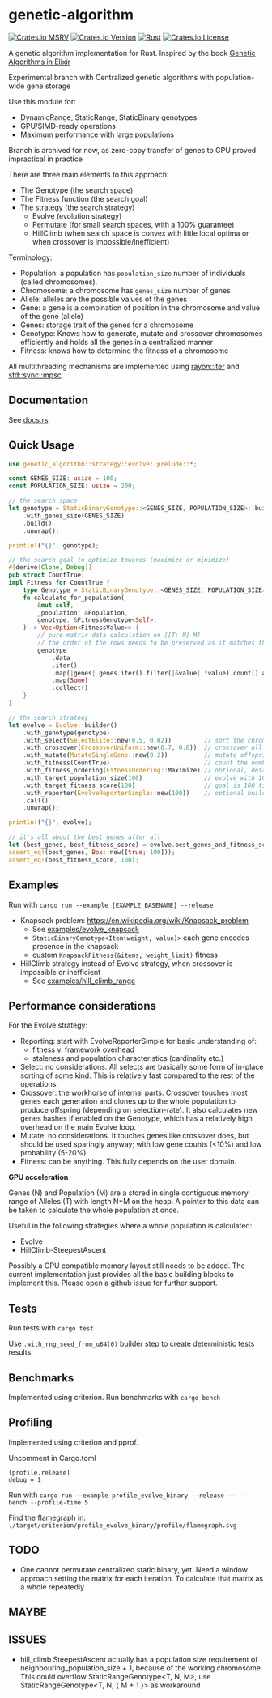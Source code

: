 # genetic-algorithm

[![Crates.io MSRV][cmb]][cml]
[![Crates.io Version][cvb]][cvl]
[![Rust][rub]][rul]
[![Crates.io License][clb]][cll]

[cmb]: https://img.shields.io/crates/msrv/genetic-algorithm
[cvb]: https://img.shields.io/crates/v/genetic-algorithm
[clb]: https://img.shields.io/crates/l/genetic-algorithm
[rub]: https://github.com/basvanwesting/genetic-algorithm/actions/workflows/rust.yml/badge.svg

[cml]: https://www.rust-lang.org
[cvl]: https://crates.io/crates/genetic_algorithm
[cll]: COPYRIGHT.txt
[rul]: https://github.com/basvanwesting/genetic-algorithm/actions/workflows/rust.yml

A genetic algorithm implementation for Rust.
Inspired by the book [Genetic Algorithms in Elixir](https://pragprog.com/titles/smgaelixir/genetic-algorithms-in-elixir/)

Experimental branch with Centralized genetic algorithms with population-wide gene storage

Use this module for:
* DynamicRange, StaticRange, StaticBinary genotypes
* GPU/SIMD-ready operations
* Maximum performance with large populations

Branch is archived for now, as zero-copy transfer of genes to GPU proved impractical in practice

There are three main elements to this approach:
* The Genotype (the search space)
* The Fitness function (the search goal)
* The strategy (the search strategy)
    * Evolve (evolution strategy)
    * Permutate (for small search spaces, with a 100% guarantee)
    * HillClimb (when search space is convex with little local optima or when crossover is impossible/inefficient)

Terminology:
* Population: a population has `population_size` number of individuals (called chromosomes).
* Chromosome: a chromosome has `genes_size` number of genes
* Allele: alleles are the possible values of the genes
* Gene: a gene is a combination of position in the chromosome and value of the gene (allele)
* Genes: storage trait of the genes for a chromosome
* Genotype: Knows how to generate, mutate and crossover chromosomes efficiently and holds all the genes in a centralized manner
* Fitness: knows how to determine the fitness of a chromosome

All multithreading mechanisms are implemented using
[rayon::iter](https://docs.rs/rayon/latest/rayon/iter/index.html) and
[std::sync::mpsc](https://doc.rust-lang.org/1.78.0/std/sync/mpsc/index.html).

## Documentation

See [docs.rs](https://docs.rs/genetic_algorithm/latest/genetic_algorithm)

## Quick Usage

```rust
use genetic_algorithm::strategy::evolve::prelude::*;

const GENES_SIZE: usize = 100;
const POPULATION_SIZE: usize = 200;

// the search space
let genotype = StaticBinaryGenotype::<GENES_SIZE, POPULATION_SIZE>::builder() // boolean alleles (100 genes, 100 pop)
    .with_genes_size(GENES_SIZE)                                              // 100 genes per chromosome
    .build()
    .unwrap();

println!("{}", genotype);

// the search goal to optimize towards (maximize or minimize)
#[derive(Clone, Debug)]
pub struct CountTrue;
impl Fitness for CountTrue {
    type Genotype = StaticBinaryGenotype::<GENES_SIZE, POPULATION_SIZE>; // Genes = Vec<bool>
    fn calculate_for_population(
        &mut self,
        _population: &Population,
        genotype: &FitnessGenotype<Self>,
    ) -> Vec<Option<FitnessValue>> {
        // pure matrix data calculation on [[T; N] M]
        // the order of the rows needs to be preserved as it matches the row_id on the chromosome
        genotype
            .data
            .iter()
            .map(|genes| genes.iter().filter(|&value| *value).count() as FitnessValue)
            .map(Some)
            .collect()
    }
}

// the search strategy
let evolve = Evolve::builder()
    .with_genotype(genotype)
    .with_select(SelectElite::new(0.5, 0.02))         // sort the chromosomes by fitness to determine crossover order. Strive to replace 50% of the population with offspring. Allow 2% through the non-generational best chromosomes gate before selection and replacement
    .with_crossover(CrossoverUniform::new(0.7, 0.8))  // crossover all individual genes between 2 chromosomes for offspring with 70% parent selection (30% do not produce offspring) and 80% chance of crossover (20% of parents just clone)
    .with_mutate(MutateSingleGene::new(0.2))          // mutate offspring for a single gene with a 20% probability per chromosome
    .with_fitness(CountTrue)                          // count the number of true values in the chromosomes
    .with_fitness_ordering(FitnessOrdering::Maximize) // optional, default is Maximize, aim towards the most true values
    .with_target_population_size(100)                 // evolve with 100 chromosomes
    .with_target_fitness_score(100)                   // goal is 100 times true in the best chromosome
    .with_reporter(EvolveReporterSimple::new(100))    // optional builder step, report every 100 generations
    .call()
    .unwrap();

println!("{}", evolve);

// it's all about the best genes after all
let (best_genes, best_fitness_score) = evolve.best_genes_and_fitness_score().unwrap();
assert_eq!(best_genes, Box::new([true; 100]));
assert_eq!(best_fitness_score, 100);
```

## Examples
Run with `cargo run --example [EXAMPLE_BASENAME] --release`

* Knapsack problem: https://en.wikipedia.org/wiki/Knapsack_problem
    * See [examples/evolve_knapsack](../main/examples/evolve_knapsack.rs)
    * `StaticBinaryGenotype<Item(weight, value)>` each gene encodes presence in the knapsack
    * custom `KnapsackFitness(&items, weight_limit)` fitness
* HillClimb strategy instead of Evolve strategy, when crossover is impossible or inefficient
    * See [examples/hill_climb_range](../main/examples/hill_climb_range.rs)

## Performance considerations

For the Evolve strategy:

* Reporting: start with EvolveReporterSimple for basic understanding of:
  * fitness v. framework overhead
  * staleness and population characteristics (cardinality etc.)
* Select: no considerations. All selects are basically some form of in-place
  sorting of some kind. This is relatively fast compared to the rest of the
  operations.
* Crossover: the workhorse of internal parts. Crossover touches most genes each
  generation and clones up to the whole population to produce offspring
  (depending on selection-rate). It also calculates
  new genes hashes if enabled on the Genotype, which has a relatively high
  overhead on the main Evolve loop.
* Mutate: no considerations. It touches genes like crossover does, but should
  be used sparingly anyway; with low gene counts (<10%) and low probability (5-20%)
* Fitness: can be anything. This fully depends on the user domain.

**GPU acceleration**

Genes (N) and Population (M) are a stored in single contiguous memory range of
Alleles (T) with length N*M on the heap. A pointer to this data can be taken to
calculate the whole population at once.

Useful in the following strategies where a whole population is calculated:
* Evolve
* HillClimb-SteepestAscent

Possibly a GPU compatible memory layout still needs to be added. The current implementation
just provides all the basic building blocks to implement this. Please open a github issue for
further support.

## Tests
Run tests with `cargo test`

Use `.with_rng_seed_from_u64(0)` builder step to create deterministic tests results.

## Benchmarks
Implemented using criterion. Run benchmarks with `cargo bench`

## Profiling
Implemented using criterion and pprof.

Uncomment in Cargo.toml
```
[profile.release]
debug = 1
``````

Run with `cargo run --example profile_evolve_binary --release -- --bench --profile-time 5`

Find the flamegraph in: `./target/criterion/profile_evolve_binary/profile/flamegraph.svg`

## TODO
* One cannot permutate centralized static binary, yet. Need a window approach setting the matrix for each iteration. To calculate that matrix as a whole repeatedly

## MAYBE

## ISSUES
* hill_climb SteepestAscent actually has a population size requirement of
  neighbouring_population_size + 1, because of the working chromosome. This could
  overflow StaticRangeGenotype<T, N, M>, use StaticRangeGenotype<T, N, { M + 1 }>
  as workaround

